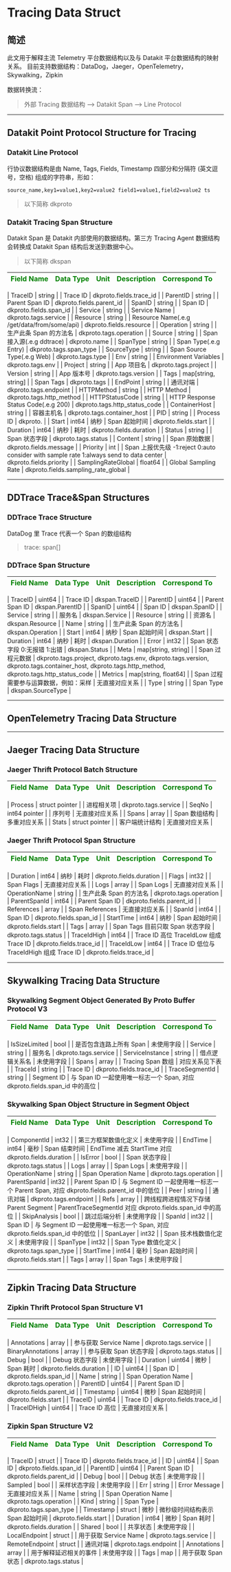 # Tracing Data Struct

## 简述

此文用于解释主流 Telemetry 平台数据结构以及与 Datakit 平台数据结构的映射关系。
目前支持数据结构：DataDog，Jaeger，OpenTelemetry，Skywalking，Zipkin

数据转换流：

> 外部 Tracing 数据结构 --> Datakit Span --> Line Protocol

---

## Datakit Point Protocol Structure for Tracing

### Datakit Line Protocol

行协议数据结构是由 Name, Tags, Fields, Timestamp 四部分和分隔符 (英文逗号，空格) 组成的字符串，形如：

```example
source_name,key1=value1,key2=value2 field1=value1,field2=value2 ts
```

> 以下简称 dkproto

### Datakit Tracing Span Structure

Datakit Span 是 Datakit 内部使用的数据结构。第三方 Tracing Agent 数据结构会转换成 Datakit Span 结构后发送到数据中心。

> 以下简称 dkspan

| <span style="color:green">**Field Name**</span> | <span style="color:green">**Data Type**</span> | <span style="color:green"> **Unit**</span> | <span style="color:green">**Description**</span> | <span style="color:green">**Correspond To**</span> |
| ----------------------------------------------- | ---------------------------------------------- | ------------------------------------------ | ------------------------------------------------ | -------------------------------------------------- |

| TraceID | string | | Trace ID | dkproto.fields.trace_id |
| ParentID | string | | Parent Span ID | dkproto.fields.parent_id |
| SpanID | string | | Span ID | dkproto.fields.span_id |
| Service | string | | Service Name | dkproto.tags.service |
| Resource | string | | Resource Name(.e.g /get/data/from/some/api) | dkproto.fields.resource |
| Operation | string | | 生产此条 Span 的方法名 | dkproto.tags.operation |
| Source | string | | Span 接入源(.e.g ddtrace) | dkproto.name |
| SpanType | string | | Span Type(.e.g Entry) | dkproto.tags.span_type |
| SourceType | string | | Span Source Type(.e.g Web) | dkproto.tags.type |
| Env | string | | Environment Variables | dkproto.tags.env |
| Project | string | | App 项目名 | dkproto.tags.project |
| Version | string | | App 版本号 | dkproto.tags.version |
| Tags | map[string, string] | | Span Tags | dkproto.tags |
| EndPoint | string | | 通讯对端 | dkproto.tags.endpoint |
| HTTPMethod | string | | HTTP Method | dkproto.tags.http_method |
| HTTPStatusCode | string | | HTTP Response Status Code(.e.g 200) | dkproto.tags.http_status_code |
| ContainerHost | string | | 容器主机名 | dkproto.tags.container_host |
| PID | string | | Process ID | dkproto. |
| Start | int64 | 纳秒 | Span 起始时间 | dkproto.fields.start |
| Duration | int64 | 纳秒 | 耗时 | dkproto.fields.duration |
| Status | string | | Span 状态字段 | dkproto.tags.status |
| Content | string | | Span 原始数据 | dkproto.fields.message |
| Priority | int | | Span 上报优先级 -1:reject 0:auto consider with sample rate 1:always send to data center | dkproto.fields.priority |
| SamplingRateGlobal | float64 | | Global Sampling Rate | dkproto.fields.sampling_rate_global |

---

## DDTrace Trace&Span Structures

### DDTrace Trace Structure

DataDog 里 Trace 代表一个 Span 的数组结构

> trace: span[]

### DDTrace Span Structure

| <span style="color:green">**Field Name**</span> | <span style="color:green">**Data Type**</span> | <span style="color:green"> **Unit**</span> | <span style="color:green">**Description**</span> | <span style="color:green">**Correspond To**</span> |
| ----------------------------------------------- | ---------------------------------------------- | ------------------------------------------ | ------------------------------------------------ | -------------------------------------------------- |

| TraceID | uint64 | | Trace ID | dkspan.TraceID |
| ParentID | uint64 | | Parent Span ID | dkspan.ParentID |
| SpanID | uint64 | | Span ID | dkspan.SpanID |
| Service | string | | 服务名 | dkspan.Service |
| Resource | string | | 资源名 | dkspan.Resource |
| Name | string | | 生产此条 Span 的方法名 | dkspan.Operation |
| Start | int64 | 纳秒 | Span 起始时间 | dkspan.Start |
| Duration | int64 | 纳秒 | 耗时 | dkspan.Duration |
| Error | int32 | | Span 状态字段 0:无报错 1:出错 | dkspan.Status |
| Meta | map[string, string] | | Span 过程元数据 | dkproto.tags.project, dkproto.tags.env, dkproto.tags.version, dkproto.tags.container_host, dkproto.tags.http_method, dkproto.tags.http_status_code |
| Metrics | map[string, float64] | | Span 过程需要参与运算数据，例如：采样 | 无直接对应关系 |
| Type | string | | Span Type | dkspan.SourceType |

---

## OpenTelemetry Tracing Data Structure

---

## Jaeger Tracing Data Structure

### Jaeger Thrift Protocol Batch Structure

| <span style="color:green">**Field Name**</span> | <span style="color:green">**Data Type**</span> | <span style="color:green"> **Unit**</span> | <span style="color:green">**Description**</span> | <span style="color:green">**Correspond To**</span> |
| ----------------------------------------------- | ---------------------------------------------- | ------------------------------------------ | ------------------------------------------------ | -------------------------------------------------- |

| Process | struct pointer | | 进程相关项 | dkproto.tags.service |
| SeqNo | int64 pointer | | 序列号 | 无直接对应关系 |
| Spans | array | | Span 数组结构 | 多重对应关系 |
| Stats | struct pointer | | 客户端统计结构 | 无直接对应关系 |

### Jaeger Thrift Protocol Span Structure

| <span style="color:green">**Field Name**</span> | <span style="color:green">**Data Type**</span> | <span style="color:green"> **Unit**</span> | <span style="color:green">**Description**</span> | <span style="color:green">**Correspond To**</span> |
| ----------------------------------------------- | ---------------------------------------------- | ------------------------------------------ | ------------------------------------------------ | -------------------------------------------------- |

| Duration | int64 | 纳秒 | 耗时 | dkproto.fields.duration |
| Flags | int32 | | Span Flags | 无直接对应关系 |
| Logs | array | | Span Logs | 无直接对应关系 |
| OperationName | string | | 生产此条 Span 的方法名 | dkproto.tags.operation |
| ParentSpanId | int64 | | Parent Span ID | dkproto.fields.parent_id |
| References | array | | Span References | 无直接对应关系 |
| SpanId | int64 | | Span ID | dkproto.fields.span_id |
| StartTime | int64 | 纳秒 | Span 起始时间 | dkproto.fields.start |
| Tags | array | | Span Tags 目前只取 Span 状态字段 | dkproto.tags.status |
| TraceIdHigh | int64 | | Trace ID 高位 TraceIdLow 组成 Trace ID | dkproto.fields.trace_id |
| TraceIdLow | int64 | | Trace ID 低位与 TraceIdHigh 组成 Trace ID | dkproto.fields.trace_id |

---

## Skywalking Tracing Data Structure

### Skywalking Segment Object Generated By Proto Buffer Protocol V3

| <span style="color:green">**Field Name**</span> | <span style="color:green">**Data Type**</span> | <span style="color:green"> **Unit**</span> | <span style="color:green">**Description**</span> | <span style="color:green">**Correspond To**</span> |
| ----------------------------------------------- | ---------------------------------------------- | ------------------------------------------ | ------------------------------------------------ | -------------------------------------------------- |

| IsSizeLimited | bool | | 是否包含连路上所有 Span | 未使用字段 |
| Service | string | | 服务名 | dkproto.tags.service |
| ServiceInstance | string | | 借点逻辑关系名 | 未使用字段 |
| Spans | array | | Tracing Span 数组 | 对应关系见下表 |
| TraceId | string | | Trace ID | dkproto.fields.trace_id |
| TraceSegmentId | string | | Segment ID | 与 Span ID 一起使用唯一标志一个 Span, 对应 dkproto.fields.span_id 中的高位 |

### Skywalking Span Object Structure in Segment Object

| <span style="color:green">**Field Name**</span> | <span style="color:green">**Data Type**</span> | <span style="color:green"> **Unit**</span> | <span style="color:green">**Description**</span> | <span style="color:green">**Correspond To**</span> |
| ----------------------------------------------- | ---------------------------------------------- | ------------------------------------------ | ------------------------------------------------ | -------------------------------------------------- |

| ComponentId | int32 | | 第三方框架数值化定义 | 未使用字段 |
| EndTime | int64 | 毫秒 | Span 结束时间 | EndTime 减去 StartTime 对应 dkproto.fields.duration |
| IsError | bool | | Span 状态字段 | dkproto.tags.status |
| Logs | array | | Span Logs | 未使用字段 |
| OperationName | string | | Span Operation Name | dkproto.tags.operation |
| ParentSpanId | int32 | | Parent Span ID | 与 Segment ID 一起使用唯一标志一个 Parent Span, 对应 dkproto.fields.parent_id 中的低位 |
| Peer | string | | 通讯对端 | dkproto.tags.endpoint |
| Refs | array | | 跨线程跨进程情况下存储 Parent Segment | ParentTraceSegmentId 对应 dkproto.fields.span_id 中的高位 |
| SkipAnalysis | bool | | 跳过后端分析 | 未使用字段 |
| SpanId | int32 | | Span ID | 与 Segment ID 一起使用唯一标志一个 Span, 对应 dkproto.fields.span_id 中的低位 |
| SpanLayer | int32 | | Span 技术栈数值化定义 | 未使用字段 |
| SpanType | int32 | | Span Type 数值化定义 | dkproto.tags.span_type |
| StartTime | int64 | 毫秒 | Span 起始时间 | dkproto.fields.start |
| Tags | array | | Span Tags | 未使用字段 |

---

## Zipkin Tracing Data Structure

### Zipkin Thrift Protocol Span Structure V1

| <span style="color:green">**Field Name**</span> | <span style="color:green">**Data Type**</span> | <span style="color:green"> **Unit**</span> | <span style="color:green">**Description**</span> | <span style="color:green">**Correspond To**</span> |
| ----------------------------------------------- | ---------------------------------------------- | ------------------------------------------ | ------------------------------------------------ | -------------------------------------------------- |

| Annotations | array | | 参与获取 Service Name | dkproto.tags.service |
| BinaryAnnotations | array | | 参与获取 Span 状态字段 | dkproto.tags.status |
| Debug | bool | | Debug 状态字段 | 未使用字段 |
| Duration | uint64 | 微秒 | Span 耗时 | dkproto.fields.duration |
| ID | uint64 | | Span ID | dkproto.fields.span_id |
| Name | string | | Span Operation Name | dkproto.tags.operation |
| ParentID | uint64 | | Parent Span ID | dkproto.fields.parent_id |
| Timestamp | uint64 | 微秒 | Span 起始时间 | dkproto.fields.start |
| TraceID | uint64 | | Trace ID | dkproto.fields.trace_id |
| TraceIDHigh | uint64 | | Trace ID 高位 | 无直接对应关系 |

### Zipkin Span Structure V2

| <span style="color:green">**Field Name**</span> | <span style="color:green">**Data Type**</span> | <span style="color:green"> **Unit**</span> | <span style="color:green">**Description**</span> | <span style="color:green">**Correspond To**</span> |
| ----------------------------------------------- | ---------------------------------------------- | ------------------------------------------ | ------------------------------------------------ | -------------------------------------------------- |

| TraceID | struct | | Trace ID | dkproto.fields.trace_id |
| ID | uint64 | | Span ID | dkproto.fields.span_id |
| ParentID | uint64 | | Parent Span ID | dkproto.fields.parent_id |
| Debug | bool | | Debug 状态 | 未使用字段 |
| Sampled | bool | | 采样状态字段 | 未使用字段 |
| Err | string | | Error Message | 无直接对应关系 |
| Name | string | | Span Operation Name | dkproto.tags.operation |
| Kind | string | | Span Type | dkproto.tags.span_type |
| Timestamp | struct | 微秒 | 微秒级时间结构表示 Span 起始时间 | dkproto.fields.start |
| Duration | int64 | 微秒 | Span 耗时 | dkproto.fields.duration |
| Shared | bool | | 共享状态 | 未使用字段 |
| LocalEndpoint | struct | | 用于获取 Service Name | dkproto.tags.service |
| RemoteEndpoint | struct | | 通讯对端 | dkproto.tags.endpoint |
| Annotations | array | | 用于解释延迟相关的事件 | 未使用字段 |
| Tags | map | | 用于获取 Span 状态 | dkproto.tags.status |

